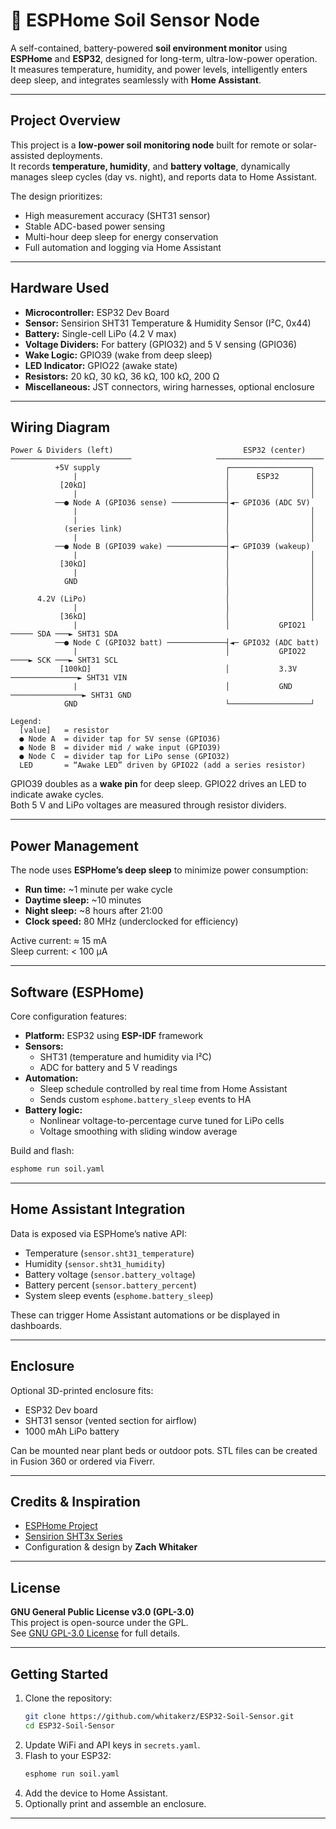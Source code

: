 # 🌱 ESPHome Soil Sensor Node

A self-contained, battery-powered **soil environment monitor** using **ESPHome** and **ESP32**, designed for long-term, ultra-low-power operation.  
It measures temperature, humidity, and power levels, intelligently enters deep sleep, and integrates seamlessly with **Home Assistant**.

---

## Project Overview

This project is a **low-power soil monitoring node** built for remote or solar-assisted deployments.  
It records **temperature, humidity**, and **battery voltage**, dynamically manages sleep cycles (day vs. night), and reports data to Home Assistant.

The design prioritizes:
- High measurement accuracy (SHT31 sensor)
- Stable ADC-based power sensing
- Multi-hour deep sleep for energy conservation
- Full automation and logging via Home Assistant

---

## Hardware Used

- **Microcontroller:** ESP32 Dev Board  
- **Sensor:** Sensirion SHT31 Temperature & Humidity Sensor (I²C, 0x44)  
- **Battery:** Single-cell LiPo (4.2 V max)  
- **Voltage Dividers:** For battery (GPIO32) and 5 V sensing (GPIO36)  
- **Wake Logic:** GPIO39 (wake from deep sleep)  
- **LED Indicator:** GPIO22 (awake state)  
- **Resistors:** 20 kΩ, 30 kΩ, 36 kΩ, 100 kΩ, 200 Ω  
- **Miscellaneous:** JST connectors, wiring harnesses, optional enclosure  

---

## Wiring Diagram

```
Power & Dividers (left)                             ESP32 (center)
───────────────────────────                   ────────────────────────
          +5V supply                            ┌──────────────────┐
              |                                 │      ESP32       │
           [20kΩ]                               │                  │
              |                                 │                  │
          ──● Node A (GPIO36 sense) ────────────┤◄─ GPIO36 (ADC 5V)
              |                                 │                  │
              |                                 │                  │
            (series link)                       │                  │
              |                                 │                  │
          ──● Node B (GPIO39 wake) ─────────────┤◄─ GPIO39 (wakeup)
              |                                 │                  │
           [30kΩ]                               │                  │
              |                                 │                  │
            GND                                 │                  │
                                                │                  │
      4.2V (LiPo)                               │                  │
              |                                 │                  │
           [36kΩ]                               │                  │
              |                                 │           GPIO21 ───── SDA ───► SHT31 SDA
          ──● Node C (GPIO32 batt) ─────────────┤◄─ GPIO32 (ADC batt)
              |                                 │           GPIO22 ────► SCK ───► SHT31 SCL
           [100kΩ]                              │           3.3V ───────────────► SHT31 VIN
              |                                 │           GND ────────────────► SHT31 GND
            GND                                 └──────────────────┘

Legend:
  [value]   = resistor
  ● Node A  = divider tap for 5V sense (GPIO36)
  ● Node B  = divider mid / wake input (GPIO39)
  ● Node C  = divider tap for LiPo sense (GPIO32)
  LED       = “Awake LED” driven by GPIO22 (add a series resistor)
```

GPIO39 doubles as a **wake pin** for deep sleep. GPIO22 drives an LED to indicate awake cycles.  
Both 5 V and LiPo voltages are measured through resistor dividers.

---

## Power Management

The node uses **ESPHome’s deep sleep** to minimize power consumption:
- **Run time:** ~1 minute per wake cycle  
- **Daytime sleep:** ~10 minutes  
- **Night sleep:** ~8 hours after 21:00  
- **Clock speed:** 80 MHz (underclocked for efficiency)  

Active current: ≈ 15 mA  
Sleep current: < 100 µA  

---

## Software (ESPHome)

Core configuration features:
- **Platform:** ESP32 using **ESP-IDF** framework  
- **Sensors:**  
  - SHT31 (temperature and humidity via I²C)  
  - ADC for battery and 5 V readings  
- **Automation:**  
  - Sleep schedule controlled by real time from Home Assistant  
  - Sends custom `esphome.battery_sleep` events to HA  
- **Battery logic:**  
  - Nonlinear voltage-to-percentage curve tuned for LiPo cells  
  - Voltage smoothing with sliding window average  

Build and flash:
```bash
esphome run soil.yaml
```

---

## Home Assistant Integration

Data is exposed via ESPHome’s native API:
- Temperature (`sensor.sht31_temperature`)
- Humidity (`sensor.sht31_humidity`)
- Battery voltage (`sensor.battery_voltage`)
- Battery percent (`sensor.battery_percent`)
- System sleep events (`esphome.battery_sleep`)

These can trigger Home Assistant automations or be displayed in dashboards.

---

## Enclosure

Optional 3D-printed enclosure fits:
- ESP32 Dev board  
- SHT31 sensor (vented section for airflow)  
- 1000 mAh LiPo battery  

Can be mounted near plant beds or outdoor pots. STL files can be created in Fusion 360 or ordered via Fiverr.

---

## Credits & Inspiration

- [ESPHome Project](https://esphome.io)  
- [Sensirion SHT3x Series](https://www.sensirion.com)  
- Configuration & design by **Zach Whitaker**  

---

## License

**GNU General Public License v3.0 (GPL-3.0)**  
This project is open-source under the GPL.  
See [GNU GPL-3.0 License](https://www.gnu.org/licenses/gpl-3.0.en.html) for full details.

---

## Getting Started

1. Clone the repository:
   ```bash
   git clone https://github.com/whitakerz/ESP32-Soil-Sensor.git
   cd ESP32-Soil-Sensor
   ```
2. Update WiFi and API keys in `secrets.yaml`.
3. Flash to your ESP32:
   ```bash
   esphome run soil.yaml
   ```
4. Add the device to Home Assistant.
5. Optionally print and assemble an enclosure.

---
